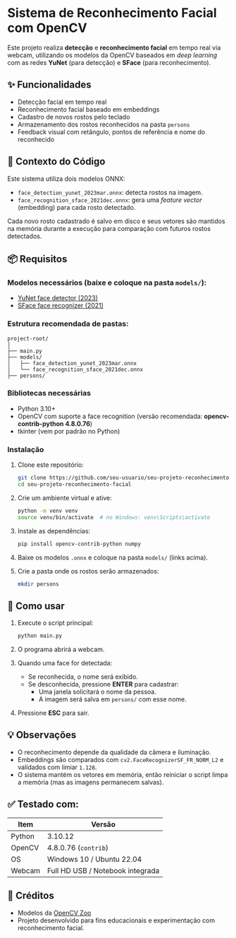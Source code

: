 # Sistema de Reconhecimento Facial com OpenCV

Este projeto realiza **detecção** e **reconhecimento facial** em tempo real via webcam, utilizando os modelos da OpenCV baseados em *deep learning* com as redes **YuNet** (para detecção) e **SFace** (para reconhecimento).

## ✨ Funcionalidades

- Detecção facial em tempo real
- Reconhecimento facial baseado em embeddings
- Cadastro de novos rostos pelo teclado
- Armazenamento dos rostos reconhecidos na pasta `persons`
- Feedback visual com retângulo, pontos de referência e nome do reconhecido

## 🧠 Contexto do Código

Este sistema utiliza dois modelos ONNX:

- `face_detection_yunet_2023mar.onnx`: detecta rostos na imagem.
- `face_recognition_sface_2021dec.onnx`: gera uma *feature vector* (embedding) para cada rosto detectado.

Cada novo rosto cadastrado é salvo em disco e seus vetores são mantidos na memória durante a execução para comparação com futuros rostos detectados.

## 📦 Requisitos

### Modelos necessários (baixe e coloque na pasta `models/`):

- [YuNet face detector (2023)](https://github.com/opencv/opencv_zoo/tree/main/models/face_detection_yunet)
- [SFace face recognizer (2021)](https://github.com/opencv/opencv_zoo/tree/main/models/face_recognition_sface)

### Estrutura recomendada de pastas:

```
project-root/
│
├── main.py
├── models/
│   ├── face_detection_yunet_2023mar.onnx
│   └── face_recognition_sface_2021dec.onnx
├── persons/
```

### Bibliotecas necessárias

- Python 3.10+
- OpenCV com suporte a face recognition (versão recomendada: **opencv-contrib-python 4.8.0.76**)
- tkinter (vem por padrão no Python)

### Instalação

1. Clone este repositório:
   ```bash
   git clone https://github.com/seu-usuario/seu-projeto-reconhecimento-facial.git
   cd seu-projeto-reconhecimento-facial
   ```

2. Crie um ambiente virtual e ative:
   ```bash
   python -m venv venv
   source venv/bin/activate  # no Windows: venv\Scripts\activate
   ```

3. Instale as dependências:
   ```bash
   pip install opencv-contrib-python numpy
   ```

4. Baixe os modelos `.onnx` e coloque na pasta `models/` (links acima).

5. Crie a pasta onde os rostos serão armazenados:
   ```bash
   mkdir persons
   ```

## 🚀 Como usar

1. Execute o script principal:
   ```bash
   python main.py
   ```

2. O programa abrirá a webcam.

3. Quando uma face for detectada:
   - Se reconhecida, o nome será exibido.
   - Se desconhecida, pressione **ENTER** para cadastrar:
     - Uma janela solicitará o nome da pessoa.
     - A imagem será salva em `persons/` com esse nome.

4. Pressione **ESC** para sair.

## 💡 Observações

- O reconhecimento depende da qualidade da câmera e iluminação.
- Embeddings são comparados com `cv2.FaceRecognizerSF_FR_NORM_L2` e validados com limiar `1.128`.
- O sistema mantém os vetores em memória, então reiniciar o script limpa a memória (mas as imagens permanecem salvas).

## ✅ Testado com:

| Item         | Versão                |
|--------------|------------------------|
| Python       | 3.10.12                |
| OpenCV       | 4.8.0.76 (`contrib`)   |
| OS           | Windows 10 / Ubuntu 22.04 |
| Webcam       | Full HD USB / Notebook integrada |

## 📖 Créditos

- Modelos da [OpenCV Zoo](https://github.com/opencv/opencv_zoo)
- Projeto desenvolvido para fins educacionais e experimentação com reconhecimento facial.